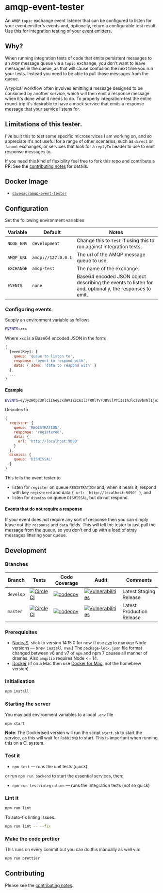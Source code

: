 # amqp-event-tester

An `AMQP` `topic` exchange event listener that can be configured to listen for your event emitter's events and, optionally, return a configurable test result. Use this for integration testing of your event emitters.

## Why?

When running integration tests of code that emits persistent messages to an `AMQP` message queue via a `topic` exchange, you don't want to leave messages in the queue, as that will cause confusion the next time you run your tests. Instead you need to be able to pull those messages from the queue.

A typical workflow often involves emitting a message designed to be consumed by another service, which will then emit a response message when it's done what it needs to do. To properly integration-test the entire round-trip it's desirable to have a mock service that emits a response message that your service listens for.

## Limitations of this tester.

I've built this to test some specific microservices I am working on, and so appreciate it's not useful for a range of other scenarios, such as `direct` or `fanout` exchanges, or services that look for a `replyTo` header to use to emit response messages to.

If you need this kind of flexibility feel free to fork this repo and contribute a PR. See the [contributing notes](CONTRIBUTING.md) for details.

## Docker Image

- [`davesag/amqp-event-tester`](https://hub.docker.com/r/davesag/amqp-event-tester/)

## Configuration

Set the following environment variables

<!-- prettier-ignore -->
|Variable  |Default           |Notes |
|----------|------------------|------|
|`NODE_ENV`|`development`     |Change this to `test` if using this to run against integration tests.|
|`AMQP_URL`|`amqp://127.0.0.1`|The url of the AMQP message queue to use.|
|`EXCHANGE`|`amqp-test`       |The name of the exchange.                |
|`EVENTS`  |`none`            |Base64 encoded JSON object describing the events to listen for and, optionally, the responses to emit.|

### Configuring events

Supply an environment variable as follows

```sh
EVENTS=xxx
```

Where `xxx` is a Base64 encoded JSON in the form:

```js
{
  [eventKey]: {
    queue: 'queue to listen to',
    response: 'event to respond with',
    data: { some: 'data to respond with' }
  },
  ...
}
```

#### Example

```sh
EVENTS=eyJyZWdpc3RlciI6eyJxdWV1ZSI6IlJFR0lTVFJBVElPTiIsInJlc3BvbnNlIjoicmVnaXN0ZXJlZCIsImRhdGEiOnsidXJsIjoiaHR0cDovL2xvY2FsaG9zdDo5MDkwIn19LCJkaXNtaXNzIjp7InF1ZXVlIjoiRElTTUlTU0FMIn19
```

Decodes to

```js
{
  register: {
    queue: 'REGISTRATION',
    response: 'registered',
    data: {
      url: 'http://localhost:9090'
    }
  },
  dismiss: {
    queue: 'DISMISSAL'
  }
}
```

This tells the event tester to

- listen for `register` on queue `REGISTRATION` and, when it hears it, respond with key `registered` and data `{ url: 'http://localhost:9090' }`, and
- listen for `dismiss` on queue `DISMISSAL`, but do not respond.

#### Events that do not require a response

If your event does not require any sort of response then you can simply leave out the `response` and `data` fields. This will tell the tester to just pull the message from the queue, so you don't end up with a load of stray messages littering your queue.

## Development

### Branches

<!-- prettier-ignore -->
| Branch | Tests | Code Coverage | Audit | Comments |
| ------ | ----- | ------------- | ----- | ---------|
| `develop` | [![CircleCI](https://circleci.com/gh/davesag/amqp-event-tester/tree/develop.svg?style=svg)](https://circleci.com/gh/davesag/amqp-event-tester/tree/develop) | [![codecov](https://codecov.io/gh/davesag/amqp-event-tester/branch/develop/graph/badge.svg)](https://codecov.io/gh/davesag/amqp-event-tester) | [![Vulnerabilities](https://snyk.io/test/github/davesag/amqp-event-tester/develop/badge.svg)](https://snyk.io/test/github/davesag/amqp-event-tester/develop) | Latest Staging Release |
| `master` | [![CircleCI](https://circleci.com/gh/davesag/amqp-event-tester/tree/master.svg?style=svg)](https://circleci.com/gh/davesag/amqp-event-tester/tree/master) | [![codecov](https://codecov.io/gh/davesag/amqp-event-tester/branch/master/graph/badge.svg)](https://codecov.io/gh/davesag/amqp-event-tester) | [![Vulnerabilities](https://snyk.io/test/github/davesag/amqp-event-tester/master/badge.svg)](https://snyk.io/test/github/davesag/amqp-event-tester/master) | Latest Production Release |

### Prerequisites

- [NodeJS](htps://nodejs.org), stick to version 14.15.0 for now (I use [`nvm`](https://github.com/creationix/nvm) to manage Node versions — `brew install nvm`.) The `package-lock.json` file format changed between v6 and v7 of `npm` and npm 7 causes all manner of dramas. Also `amqplib` requires Node <= 14.
- [Docker](https://www.docker.com) (if on a Mac then use [Docker for Mac](https://docs.docker.com/docker-for-mac/), not the homebrew version)

### Initialisation

```sh
npm install
```

### Starting the server

You may add environment variables to a local `.env` file

```sh
npm start
```

**Note**: The Dockerised version will run the script `start.sh` to start the service, as this will wait for `RabbitMQ` to start. This is important when running this on a CI system.

### Test it

- `npm test` — runs the unit tests (quick)

or run `npm run backend` to start the essential services, then:

- `npm run test:integration` — runs the integration tests (not so quick)

### Lint it

```sh
npm run lint
```

To auto-fix linting issues.

```sh
npm run lint -- --fix
```

### Make the code prettier

This runs on every commit but you can do this manually as well via:

```sh
npm run prettier
```

## Contributing

Please see the [contributing notes](CONTRIBUTING.md).
